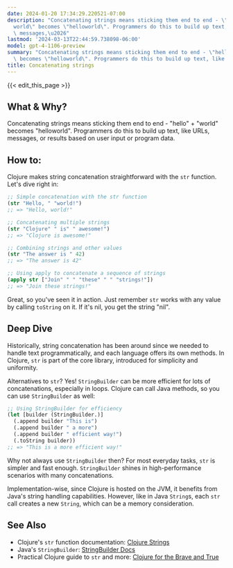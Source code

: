 ```yaml
---
date: 2024-01-20 17:34:29.220521-07:00
description: "Concatenating strings means sticking them end to end - \"hello\" + \"\
  world\" becomes \"helloworld\". Programmers do this to build up text, like URLs,\
  \ messages,\u2026"
lastmod: '2024-03-13T22:44:59.738098-06:00'
model: gpt-4-1106-preview
summary: "Concatenating strings means sticking them end to end - \"hello\" + \"world\"\
  \ becomes \"helloworld\". Programmers do this to build up text, like URLs, messages,\u2026"
title: Concatenating strings
---
```


{{< edit_this_page >}}

## What & Why?

Concatenating strings means sticking them end to end - "hello" + "world" becomes "helloworld". Programmers do this to build up text, like URLs, messages, or results based on user input or program data.

## How to:

Clojure makes string concatenation straightforward with the `str` function. Let's dive right in:

```clojure
;; Simple concatenation with the str function
(str "Hello, " "world!")
;; => "Hello, world!"

;; Concatenating multiple strings
(str "Clojure" " is" " awesome!")
;; => "Clojure is awesome!"

;; Combining strings and other values
(str "The answer is " 42)
;; => "The answer is 42"

;; Using apply to concatenate a sequence of strings
(apply str ["Join" " " "these" " " "strings!"])
;; => "Join these strings!"
```

Great, so you've seen it in action. Just remember `str` works with any value by calling `toString` on it. If it's nil, you get the string "nil".

## Deep Dive

Historically, string concatenation has been around since we needed to handle text programmatically, and each language offers its own methods. In Clojure, `str` is part of the core library, introduced for simplicity and uniformity.

Alternatives to `str`? Yes! `StringBuilder` can be more efficient for lots of concatenations, especially in loops. Clojure can call Java methods, so you can use `StringBuilder` as well:

```clojure
;; Using StringBuilder for efficiency
(let [builder (StringBuilder.)]
  (.append builder "This is")
  (.append builder " a more")
  (.append builder " efficient way!")
  (.toString builder))
;; => "This is a more efficient way!"
```

Why not always use `StringBuilder` then? For most everyday tasks, `str` is simpler and fast enough. `StringBuilder` shines in high-performance scenarios with many concatenations.

Implementation-wise, since Clojure is hosted on the JVM, it benefits from Java's string handling capabilities. However, like in Java `String`s, each `str` call creates a new `String`, which can be a memory consideration.

## See Also

- Clojure's `str` function documentation: [Clojure Strings](https://clojuredocs.org/clojure.core/str)
- Java's `StringBuilder`: [StringBuilder Docs](https://docs.oracle.com/en/java/javase/11/docs/api/java.base/java/lang/StringBuilder.html)
- Practical Clojure guide to `str` and more: [Clojure for the Brave and True](https://www.braveclojure.com/clojure-for-the-brave-and-true/)
